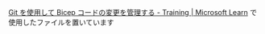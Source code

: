 [Git を使用して Bicep コードの変更を管理する - Training | Microsoft Learn](https://learn.microsoft.com/ja-jp/training/modules/manage-changes-bicep-code-git/) で使用したファイルを置いています